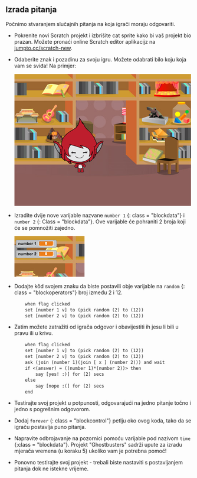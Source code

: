 ## Izrada pitanja

Počnimo stvaranjem slučajnih pitanja na koja igrači moraju odgovariti.

+ Pokrenite novi Scratch projekt i izbrišite cat sprite kako bi vaš projekt bio prazan. Možete pronaći online Scratch editor aplikacijz na <a href="http://jumpto.cc/scratch-new" target="_blank">jumpto.cc/scratch-new</a>.

+ Odaberite znak i pozadinu za svoju igru. Možete odabrati bilo koju koja vam se sviđa! Na primjer:
    
    ![screenshot](images/brain-setting.png)

+ Izradite dvije nove varijable nazvane ` number 1 ` {: class = "blockdata"} i ` number 2 ` {: Class = "blockdata"}. Ove varijable će pohraniti 2 broja koji će se pomnožiti zajedno.
    
    ![screenshot](images/brain-variables.png)

+ Dodajte kôd svojem znaku da biste postavili obje varijable na `random` {: class = "blockoperators"} broj između 2 i 12.
    
    ```blocks
        when flag clicked
        set [number 1 v] to (pick random (2) to (12))
        set [number 2 v] to (pick random (2) to (12))
    ```

+ Zatim možete zatražiti od igrača odgovor i obavijestiti ih jesu li bili u pravu ili u krivu.
    
    ```blocks
        when flag clicked
        set [number 1 v] to (pick random (2) to (12))
        set [number 2 v] to (pick random (2) to (12))
        ask (join (number 1)(join [ x ] (number 2))) and wait
        if <(answer) = ((number 1)*(number 2))> then
            say [yes! :)] for (2) secs
        else
            say [nope :(] for (2) secs
        end
    ```

+ Testirajte svoj projekt u potpunosti, odgovarajući na jedno pitanje točno i jedno s pogrešnim odgovorom.

+ Dodaj `forever` {: class = "blockcontrol"} petlju oko ovog koda, tako da se igraču postavlja puno pitanja.

+ Napravite odbrojavanje na pozornici pomoću varijable pod nazivom `time` {:class = "blockdata"}. Projekt "Ghostbusters" sadrži upute za izradu mjerača vremena (u koraku 5) ukoliko vam je potrebna pomoć!

+ Ponovno testirajte svoj projekt - trebali biste nastaviti s postavljanjem pitanja dok ne istekne vrijeme.